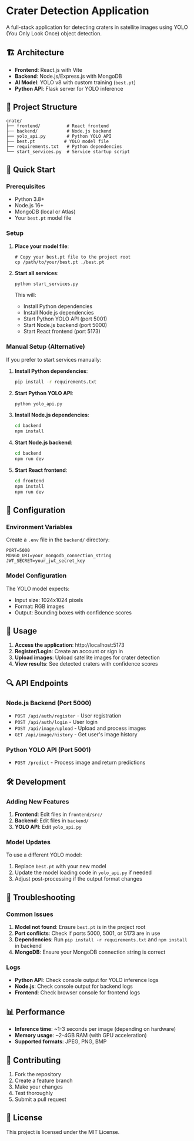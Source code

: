 # Crater Detection Application

A full-stack application for detecting craters in satellite images using YOLO (You Only Look Once) object detection.

## 🏗️ Architecture

- **Frontend**: React.js with Vite
- **Backend**: Node.js/Express.js with MongoDB
- **AI Model**: YOLO v8 with custom training (`best.pt`)
- **Python API**: Flask server for YOLO inference

## 📁 Project Structure

```
crate/
├── frontend/          # React frontend
├── backend/           # Node.js backend
├── yolo_api.py        # Python YOLO API
├── best.pt           # YOLO model file
├── requirements.txt   # Python dependencies
└── start_services.py  # Service startup script
```

## 🚀 Quick Start

### Prerequisites

- Python 3.8+
- Node.js 16+
- MongoDB (local or Atlas)
- Your `best.pt` model file

### Setup

1. **Place your model file**:
   ```
   # Copy your best.pt file to the project root
   cp /path/to/your/best.pt ./best.pt
   ```

2. **Start all services**:
   ```bash
   python start_services.py
   ```

   This will:
   - Install Python dependencies
   - Install Node.js dependencies
   - Start Python YOLO API (port 5001)
   - Start Node.js backend (port 5000)
   - Start React frontend (port 5173)

### Manual Setup (Alternative)

If you prefer to start services manually:

1. **Install Python dependencies**:
   ```bash
   pip install -r requirements.txt
   ```

2. **Start Python YOLO API**:
   ```bash
   python yolo_api.py
   ```

3. **Install Node.js dependencies**:
   ```bash
   cd backend
   npm install
   ```

4. **Start Node.js backend**:
   ```bash
   cd backend
   npm run dev
   ```

5. **Start React frontend**:
   ```bash
   cd frontend
   npm install
   npm run dev
   ```

## 🔧 Configuration

### Environment Variables

Create a `.env` file in the `backend/` directory:

```env
PORT=5000
MONGO_URI=your_mongodb_connection_string
JWT_SECRET=your_jwt_secret_key
```

### Model Configuration

The YOLO model expects:
- Input size: 1024x1024 pixels
- Format: RGB images
- Output: Bounding boxes with confidence scores

## 📱 Usage

1. **Access the application**: http://localhost:5173
2. **Register/Login**: Create an account or sign in
3. **Upload images**: Upload satellite images for crater detection
4. **View results**: See detected craters with confidence scores

## 🔍 API Endpoints

### Node.js Backend (Port 5000)
- `POST /api/auth/register` - User registration
- `POST /api/auth/login` - User login
- `POST /api/image/upload` - Upload and process images
- `GET /api/image/history` - Get user's image history

### Python YOLO API (Port 5001)
- `POST /predict` - Process image and return predictions

## 🛠️ Development

### Adding New Features

1. **Frontend**: Edit files in `frontend/src/`
2. **Backend**: Edit files in `backend/`
3. **YOLO API**: Edit `yolo_api.py`

### Model Updates

To use a different YOLO model:
1. Replace `best.pt` with your new model
2. Update the model loading code in `yolo_api.py` if needed
3. Adjust post-processing if the output format changes

## 🐛 Troubleshooting

### Common Issues

1. **Model not found**: Ensure `best.pt` is in the project root
2. **Port conflicts**: Check if ports 5000, 5001, or 5173 are in use
3. **Dependencies**: Run `pip install -r requirements.txt` and `npm install` in backend
4. **MongoDB**: Ensure your MongoDB connection string is correct

### Logs

- **Python API**: Check console output for YOLO inference logs
- **Node.js**: Check console output for backend logs
- **Frontend**: Check browser console for frontend logs

## 📊 Performance

- **Inference time**: ~1-3 seconds per image (depending on hardware)
- **Memory usage**: ~2-4GB RAM (with GPU acceleration)
- **Supported formats**: JPEG, PNG, BMP

## 🤝 Contributing

1. Fork the repository
2. Create a feature branch
3. Make your changes
4. Test thoroughly
5. Submit a pull request

## 📄 License

This project is licensed under the MIT License. 
